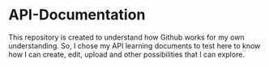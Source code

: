 # API-Documentation
This repository is created to understand how Github works for my own understanding. So, I chose my API learning documents to test here to know how I can create, edit, upload and other possibilities that I can explore.
